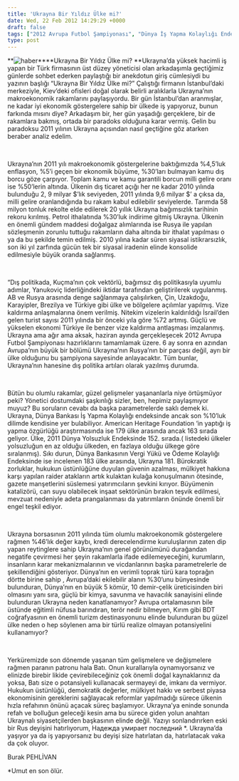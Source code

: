 ```yaml
---
title: 'Ukrayna Bir Yıldız Ülke mi?'
date: Wed, 22 Feb 2012 14:29:29 +0000
draft: false
tags: ["2012 Avrupa Futbol Şampiyonası", "Dünya İş Yapma Kolaylığı Endeksi", "Dünya Yolsuzluk Endeksi", "Ekonomi", "Ukrayna", "Ukrayna Borsası", "Ukrayna Kamu borcu"]
type: post
---
```













**![haber](http://www.arsiv.tuid.org.ua/images/haber/royce.jpg)****Ukrayna Bir Yıldız Ülke mi? **Ukrayna’da yüksek hacimli iş yapan bir Türk firmasının üst düzey yöneticisi olan arkadaşımla geçtiğimiz günlerde sohbet ederken paylaştığı bir anekdotun giriş cümlesiydi bu yazının başlığı “Ukrayna Bir Yıldız Ülke mi?” Çalıştığı firmanın İstanbul’daki merkeziyle, Kiev’deki ofisleri doğal olarak belirli aralıklarla Ukrayna’nın makroekonomik rakamlarını paylaşıyordu. Bir gün İstanbul’dan aranmışlar, ne kadar iyi ekonomik göstergelere sahip bir ülkede iş yapıyoruz, bunun farkında mısını diye? Arkadaşım bir, her gün yaşadığı gerçeklere, bir de rakamlara bakmış, ortada bir paradoks olduğuna karar vermiş. Gelin bu paradoksu 2011 yılının Ukrayna açısından nasıl geçtiğine göz atarken beraber analiz edelim.

 

Ukrayna’nın 2011 yılı makroekonomik göstergelerine baktığımızda %4,5’luk enflasyon, %5’i geçen bir ekonomik büyüme, %30’ları bulmayan kamu dış borcu göze çarpıyor. Toplam kamu ve kamu garantili borcun milli gelire oranı ise %50’lerin altında. Ülkenin dış ticaret açığı her ne kadar 2010 yılında bulunduğu 2, 9 milyar $’lık seviyeden, 2011 yılında 9,6 milyar $’ a çıksa da, milli gelire oranlandığında bu rakam kabul edilebilir seviyelerde. Tarımda 58 milyon tonluk rekolte elde edilerek 20 yıllık Ukrayna bağımsızlık tarihinin rekoru kırılmış. Petrol ithalatında %30’luk indirime gitmiş Ukrayna. Ülkenin en önemli gündem maddesi doğalgaz alımlarında ise Rusya ile yapılan sözleşmenin zorunlu tuttuğu rakamların daha altında bir ithalat yapılması o ya da bu şekilde temin edilmiş. 2010 yılına kadar süren siyasal istikrarsızlık, son iki yıl zarfında gücün tek bir siyasal iradenin elinde konsolide edilmesiyle büyük oranda sağlanmış.

 

“Dış politikada, Kuçma’nın çok vektörlü, bağımsız dış politikasıyla uyumlu adımlar, Yanukoviç liderliğindeki iktidar tarafından geliştirilerek uygulanmış. AB ve Rusya arasında denge sağlanmaya çalışılırken, Çin, Uzakdoğu, Karayipler, Brezilya ve Türkiye gibi ülke ve bölgelere açılımlar yapılmış. Vize kaldırma anlaşmalarına önem verilmiş. Nitekim vizelerin kaldırıldığı İsrail’den gelen turist sayısı 2011 yılında bir önceki yıla göre %72 artmış. Güçlü ve yükselen ekonomi Türkiye ile benzer vize kaldırma antlaşması imzalanmış. Ukrayna ama ağır ama aksak, haziran ayında gerçekleşecek 2012 Avrupa Futbol Şampiyonası hazırlıklarını tamamlamak üzere. 6 ay sonra en azından Avrupa’nın büyük bir bölümü Ukrayna’nın Rusya’nın bir parçası değil, ayrı bir ülke olduğunu bu şampiyona sayesinde anlayacaktır. Tüm bunlar, Ukrayna’nın hanesine dış politika artıları olarak yazılmış durumda.

 

Bütün bu olumlu rakamlar, güzel gelişmeler yaşananlarla niye örtüşmüyor peki? Yönetici dostumdaki şaşkınlığı sizler, ben, hepimiz paylaşmıyor muyuz? Bu soruların cevabı da başka parametrelerde saklı demek ki. Ukrayna, Dünya Bankası İş Yapma Kolaylığı endeksinde ancak son %10’luk dilimde kendisine yer bulabiliyor. American Heritage Foundation ‘in yaptığı iş yapma özgürlüğü araştırmasında ise 179 ülke arasında ancak 163 sırada geliyor. Ülke, 2011 Dünya Yolsuzluk Endeksinde 152. sırada.( listedeki ülkeler yolsuzluğun en az olduğu ülkeden, en fazlaya olduğu ülkege göre sıralanmış). Sıkı durun, Dünya Bankasının Vergi Yükü ve Ödeme Kolaylığı Endeksinde ise incelenen 183 ülke arasında, Ukrayna 181. Bürokratik zorluklar, hukukun üstünlüğüne duyulan güvenin azalması, mülkiyet hakkına karşı yapılan raider atakların artık kulaktan kulağa konuşulmanın ötesinde, gazete manşetlerini süslemesi yatırımcıların şevkini kırıyor. Büyümenin katalizörü, can suyu olabilecek inşaat sektörünün bırakın teşvik edilmesi, mevzuat nedeniyle adeta prangalanması da yatırımların önünde önemli bir engel teşkil ediyor.

 

Ukrayna borsasınıın 2011 yılında tüm olumlu makroekonomik göstergelere rağmen %46’lık değer kaybı, kredi derecelendirme kuruluşlarının zaten dip yapan reytinglere sahip Ukrayna’nın genel görünümünü durağandan negatife çevirmesi her şeyin rakamlarla ifade edilemeyeceğini, kurumların, insanların karar mekanizmalarının ve vicdanlarının başka parametrelerle de şekillendiğini gösteriyor. Dünya’nın en verimli toprak türü kara toprağın dörtte birine sahip , Avrupa’daki ekilebilir alanın %30’unu bünyesinde bulunduran, Dünya’nın en büyük 5 kömür, 10 demir-çelik üreticisinden biri olmasını yanı sıra, güçlü bir kimya, savunma ve havacılık sanayisini elinde bulunduran Ukrayna neden kanatlanamıyor? Avrupa ortalamasının bile üstünde eğitimli nüfusa barındıran, terör nedir bilmeyen, Kırım gibi BDT coğrafyasının en önemli turizm destinasyonunu elinde bulunduran bu güzel ülke neden o hep söylenen ama bir türlü realize olmayan potansiyelini kullanamıyor?

 

Yerküremizde son dönemde yaşanan tüm gelişmelere ve değişmelere rağmen paranın patronu hala Batı. Onun kurallarıyla oynamıyorsanız ve elinizde birebir likide çevirebileceğiniz çok önemli doğal kaynaklarınız da yoksa, Batı size o potansiyeli kullanacak sermayeyi de, imkanı da vermiyor. Hukukun üstünlüğü, demokratik değerler, mülkiyet hakkı ve serbest piyasa ekonomisinin gereklerini sağlayacak reformlar yapılmadığı sürece ülkenin hızla refahının önünü açacak süreç başlamıyor. Ukrayna’ya eninde sonunda refah ve bolluğun geleceği kesin ama bu sürece giden yolun anahtarı Ukraynalı siyasetçilerden başkasının elinde değil. Yazıyı sonlandırırken eski bir Rus deyişini hatırlıyorum, Надежда умирает последний \*. Ukrayna’da yaşıyor ya da iş yapıyorsanız bu deyişi size hatırlatan da, hatırlatacak vaka da çok oluyor.

Burak PEHLİVAN

\*Umut en son ölür.